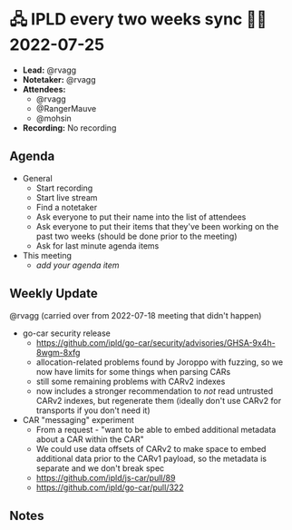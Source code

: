 # 🖧 IPLD every two weeks sync 🙌🏽 2022-07-25

- **Lead:** @rvagg
- **Notetaker:** @rvagg
- **Attendees:**
  - @rvagg
  - @RangerMauve
  - @mohsin
- **Recording:** No recording

## Agenda

- General
  - Start recording
  - Start live stream
  - Find a notetaker
  - Ask everyone to put their name into the list of attendees
  - Ask everyone to put their items that they've been working on the past two weeks (should be done prior to the meeting)
  - Ask for last minute agenda items
- This meeting
  - _add your agenda item_


## Weekly Update

@rvagg (carried over from 2022-07-18 meeting that didn't happen)
 - go-car security release
     - https://github.com/ipld/go-car/security/advisories/GHSA-9x4h-8wgm-8xfg
     - allocation-related problems found by Joroppo with fuzzing, so we now have limits for some things when parsing CARs
     - still some remaining problems with CARv2 indexes
     - now includes a stronger recommendation to _not_ read untrusted CARv2 indexes, but regenerate them (ideally don't use CARv2 for transports if you don't need it)
 - CAR "messaging" experiment
     - From a request - "want to be able to embed additional metadata about a CAR within the CAR"
     - We could use data offsets of CARv2 to make space to embed additional data prior to the CARv1 payload, so the metadata is separate and we don't break spec
     - https://github.com/ipld/js-car/pull/89
     - https://github.com/ipld/go-car/pull/322


## Notes

<!-- After each call, the notetaker submits a PR to https://github.com/ipld/team-mgmt to store the notes on the meeting-notes folder -->

